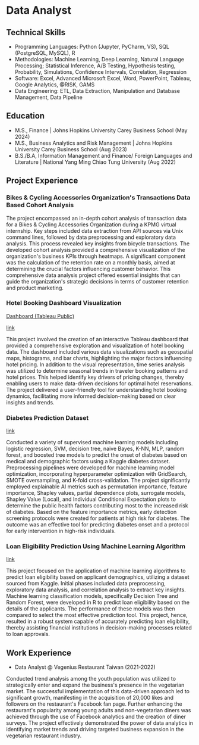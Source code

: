 # Data Analyst

Technical Skills
----
- Programming Languages: Python (Jupyter, PyCharm, VS), SQL (PostgreSQL, MySQL), R
- Methodologies: Machine Learning, Deep Learning, Natural Language Processing; Statistical Inference, A/B Testing, Hypothesis testing, Probability, Simulations, Confidence Intervals, Correlation, Regression
- Software: Excel, Advanced Microsoft Excel, Word, PowerPoint, Tableau, Google Analytics, @RISK, GAMS
- Data Engineering:  ETL, Data Extraction, Manipulation and Database Management, Data Pipeline

## Education
- M.S., Finance | Johns Hopkins University Carey Business School (May 2024)
- M.S., Business Analytics and Risk Management | Johns Hopkins University Carey Business School (Aug 2023)
- B.S./B.A, Information Management and Finance/ Foreign Languages and Literature | National Yang Ming Chiao Tung University (Aug 2022)

## Project Experience
### Bikes & Cycling Accessories Organization's Transactions Data Based Cohort Analysis
The project encompassed an in-depth cohort analysis of transaction data for a Bikes & Cycling Accessories Organization during a KPMG virtual internship. Key steps included data extraction from API sources via Unix command lines, followed by data preprocessing and exploratory data analysis. This process revealed key insights from bicycle transactions. The developed cohort analysis provided a comprehensive visualization of the organization's business KPIs through heatmaps. A significant component was the calculation of the retention rate on a monthly basis, aimed at determining the crucial factors influencing customer behavior. This comprehensive data analysis project offered essential insights that can guide the organization's strategic decisions in terms of customer retention and product marketing.

### Hotel Booking Dashboard Visualization
[Dashboard (Tableau Public)](https://public.tableau.com/app/profile/jiaxun.li/viz/Hotelbooking-finalproject/Story1)

[link](https://drive.google.com/file/d/1ukXWW06P3A6sberKarA_Dgiqm0znFoYs/view?usp=sharing)

This project involved the creation of an interactive Tableau dashboard that provided a comprehensive exploration and visualization of hotel booking data. The dashboard included various data visualizations such as geospatial maps, histograms, and bar charts, highlighting the major factors influencing hotel pricing. In addition to the visual representation, time series analysis was utilized to determine seasonal trends in traveler booking patterns and hotel prices. This helped identify key drivers of pricing changes, thereby enabling users to make data-driven decisions for optimal hotel reservations. The project delivered a user-friendly tool for understanding hotel booking dynamics, facilitating more informed decision-making based on clear insights and trends.

### Diabetes Prediction Dataset
[link](https://colab.research.google.com/drive/1sm_sJGefGh_JGsjzBYL-_TRhxUNWM4Yk?usp=sharing)

Conducted a variety of supervised machine learning models including logistic regression, SVM, decision tree, naive Bayes, K-NN, MLP, random forest, and boosted tree models to predict the onset of diabetes based on medical and demographic factors using a Kaggle diabetes dataset. Preprocessing pipelines were developed for machine learning model optimization, incorporating hyperparameter optimization with GridSearch, SMOTE oversampling, and K-fold cross-validation. The project significantly employed explainable AI metrics such as permutation importance, feature importance, Shapley values, partial dependence plots, surrogate models, Shapley Value (Local), and Individual Conditional Expectation plots to determine the public health factors contributing most to the increased risk of diabetes. Based on the feature importance metrics, early detection screening protocols were created for patients at high risk for diabetes. The outcome was an effective tool for predicting diabetes onset and a protocol for early intervention in high-risk individuals.

### Loan Eligibility Prediction Using Machine Learning Algorithm
[link](https://drive.google.com/file/d/1JLYaCkeVGE2O_jAB7AkMHr2iZe0hrxX9/view?usp=sharing)

This project focused on the application of machine learning algorithms to predict loan eligibility based on applicant demographics, utilizing a dataset sourced from Kaggle. Initial phases included data preprocessing, exploratory data analysis, and correlation analysis to extract key insights. Machine learning classification models, specifically Decision Tree and Random Forest, were developed in R to predict loan eligibility based on the details of the applicants. The performance of these models was then compared to select the most effective prediction tool. This project, hence, resulted in a robust system capable of accurately predicting loan eligibility, thereby assisting financial institutions in decision-making processes related to loan approvals.

## Work Experience
- Data Analyst @ Vegenius Restaurant Taiwan (2021-2022)

Conducted trend analysis among the youth population was utilized to strategically enter and expand the business's presence in the vegetarian market. The successful implementation of this data-driven approach led to significant growth, manifesting in the acquisition of 20,000 likes and followers on the restaurant's Facebook fan page. Further enhancing the restaurant's popularity among young adults and non-vegetarian diners was achieved through the use of Facebook analytics and the creation of diner surveys. The project effectively demonstrated the power of data analytics in identifying market trends and driving targeted business expansion in the vegetarian restaurant industry.
